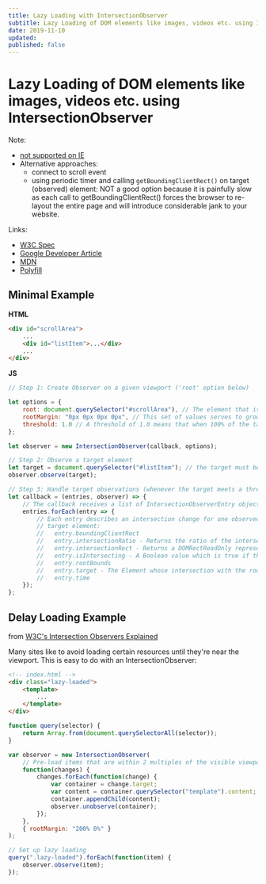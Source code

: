 ```yaml
---
title: Lazy Loading with IntersectionObserver
subtitle: Lazy Loading of DOM elements like images, videos etc. using IntersectionObserver
date: 2019-11-10
updated:
published: false
---
```


# Lazy Loading of DOM elements like images, videos etc. using IntersectionObserver

Note:

-   [not supported on IE](https://caniuse.com/#feat=intersectionobserver)
-   Alternative approaches:
    -   connect to scroll event
    -   using periodic timer and calling `getBoundingClientRect()` on target (observed) element: NOT a good option because it is painfully slow as each call to getBoundingClientRect() forces the browser to re-layout the entire page and will introduce considerable jank to your website.

Links:

-   [W3C Spec](https://w3c.github.io/IntersectionObserver/)
-   [Google Developer Article](https://developers.google.com/web/updates/2016/04/intersectionobserver)
-   [MDN](https://developer.mozilla.org/en-US/docs/Web/API/Intersection_Observer_API)
-   [Polyfill](https://github.com/w3c/IntersectionObserver/tree/master/polyfill)

## Minimal Example

**HTML**

```html
<div id="scrollArea">
    ...
    <div id="listItem">...</div>
    ...
</div>
```

**JS**

```js
// Step 1: Create Observer on a given viewport ('root' option below)

let options = {
    root: document.querySelector("#scrollArea"), // The element that is used as the viewport for checking visiblity of the target. Must be the ancestor of the target. Defaults to the browser viewport if not specified or if null.
    rootMargin: "0px 0px 0px 0px", // This set of values serves to grow or shrink each side of the root element's bounding box before computing intersections. Defaults to all zeros.
    threshold: 1.0 // A threshold of 1.0 means that when 100% of the target is visible within the element specified by the root option, the callback is invoked. Either a single number or an array of numbers which indicate at what percentage of the target's visibility the observer's callback should be executed. If you only want to detect when visibility passes the 50% mark, you can use a value of 0.5. If you want the callback to run every time visibility passes another 25%, you would specify the array [0, 0.25, 0.5, 0.75, 1]. The default is 0 (meaning as soon as even one pixel is visible, the callback will be run). A value of 1.0 means that the threshold isn't considered passed until every pixel is visible.
};

let observer = new IntersectionObserver(callback, options);

// Step 2: Observe a target element
let target = document.querySelector("#listItem"); // the target must be a descendant of the root element
observer.observe(target);

// Step 3: Handle target observations (whenever the target meets a threshold specified for the observer, the callback is invoked.)
let callback = (entries, observer) => {
    // The callback receives a list of IntersectionObserverEntry objects and the observer:
    entries.forEach(entry => {
        // Each entry describes an intersection change for one observed
        // target element:
        //   entry.boundingClientRect
        //   entry.intersectionRatio - Returns the ratio of the intersectionRect to the boundingClientRect. This will NOT neccessarily be one of the tresholds specified for the observer, but the actual ratio. Tresholds only specify that the callback should be called whenever a treshold is crossed.
        //   entry.intersectionRect - Returns a DOMRectReadOnly representing the target's visible area.
        //   entry.isIntersecting - A Boolean value which is true if the target element intersects with the intersection observer's root. If this is true, then, the IntersectionObserverEntry describes a transition into a state of intersection; if it's false, then you know the transition is from intersecting to not-intersecting.
        //   entry.rootBounds
        //   entry.target - The Element whose intersection with the root changed.
        //   entry.time
    });
};
```

## Delay Loading Example

from [W3C's Intersection Observers Explained](https://github.com/w3c/IntersectionObserver/blob/master/explainer.md)

Many sites like to avoid loading certain resources until they're near the viewport. This is easy to do with an IntersectionObserver:

```html
<!-- index.html -->
<div class="lazy-loaded">
    <template>
        ...
    </template>
</div>
```

```js
function query(selector) {
    return Array.from(document.querySelectorAll(selector));
}

var observer = new IntersectionObserver(
    // Pre-load items that are within 2 multiples of the visible viewport height.
    function(changes) {
        changes.forEach(function(change) {
            var container = change.target;
            var content = container.querySelector("template").content;
            container.appendChild(content);
            observer.unobserve(container);
        });
    },
    { rootMargin: "200% 0%" }
);

// Set up lazy loading
query(".lazy-loaded").forEach(function(item) {
    observer.observe(item);
});
```
